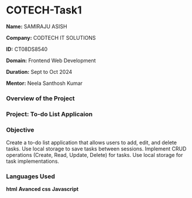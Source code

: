 # COTECH-Task1
**Name:** SAMIRAJU ASISH

**Company:** CODTECH IT SOLUTIONS

**ID:** CT08DS8540

**Domain:** Frontend Web Development

**Duration:** Sept to Oct 2024

**Mentor:** Neela Santhosh Kumar

### Overview of the Project
### Project: To-do List Applicaion

### Objective
Create a to-do list application that allows users to add, edit, and delete tasks. Use local storage to save tasks between sessions.
Implement CRUD operations (Create, Read, Update, Delete) for
tasks. Use local storage for task implementations.

### Languages Used
**html**
**Avanced css**
**Javascript**
